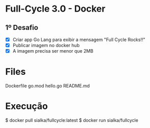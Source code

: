 # Full-Cycle 3.0 - Docker

## 1º Desafio

- [x] Criar app Go Lang para exibir a mensagem "Full Cycle Rocks!!"
- [x] Publicar imagem no docker hub
- [x] A imagem precisa ser menor que 2MB

# Files

Dockerfile
go.mod
hello.go
README.md

# Execução

$ docker pull sialka/fullcycle:latest
$ docker run sialka/fullcycle

